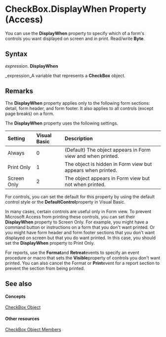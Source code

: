 
# CheckBox.DisplayWhen Property (Access)

You can use the  **DisplayWhen** property to specify which of a form's controls you want displayed on screen and in print. Read/write **Byte**.


## Syntax

 _expression_. **DisplayWhen**

 _expression_A variable that represents a  **CheckBox** object.


## Remarks

The  **DisplayWhen** property applies only to the following form sections: detail, form header, and form footer. It also applies to all controls (except page breaks) on a form.

The  **DisplayWhen** property uses the following settings.



|**Setting**|**Visual Basic**|**Description**|
|:-----|:-----|:-----|
|Always|0|(Default) The object appears in Form view and when printed.|
|Print Only|1|The object is hidden in Form view but appears when printed.|
|Screen Only|2|The object appears in Form view but not when printed.|
For controls, you can set the default for this property by using the default control style or the  **DefaultControl**property in Visual Basic.

In many cases, certain controls are useful only in Form view. To prevent Microsoft Access from printing these controls, you can set their  **DisplayWhen** property to Screen Only. For example, you might have a command button or instructions on a form that you don't want printed. Or you might have form header and form footer sections that you don't want displayed on screen but that you do want printed. In this case, you should set the **DisplayWhen** property to Print Only.

For reports, use the  **Format**and  **Retreat**events to specify an event procedure or macro that sets the  **Visible**property of controls you don't want printed. You can also cancel the Format or  **Print**event for a report section to prevent the section from being printed.


## See also


#### Concepts


 [CheckBox Object](63e75704-af4d-7b38-7b8b-04f7f17fa1ec.md)
#### Other resources


 [CheckBox Object Members](aeefeae7-4053-ec23-80ef-1da1099f54f0.md)

